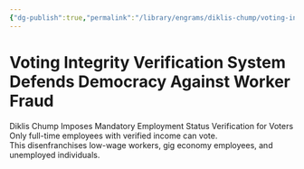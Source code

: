 ```yaml
---
{"dg-publish":true,"permalink":"/library/engrams/diklis-chump/voting-integrity-verification-system-defends-democracy-against-worker-fraud/","tags":["DC/Labor","DC/AS4"]}
---
```


# Voting Integrity Verification System Defends Democracy Against Worker Fraud
Diklis Chump Imposes Mandatory Employment Status Verification for Voters
	Only full-time employees with verified income can vote.  
	This disenfranchises low-wage workers, gig economy employees, and unemployed individuals.
